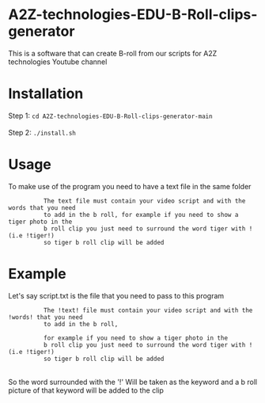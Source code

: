   # A2Z-technologies-EDU-B-Roll-clips-generator
  This is a software that can create B-roll from our scripts for A2Z technologies Youtube channel

  # Installation
  Step 1: `cd A2Z-technologies-EDU-B-Roll-clips-generator-main` <br />
  <br />
  Step 2: `./install.sh` <br />

  # Usage
  To make use of the program you need to have a text file in the same folder


              The text file must contain your video script and with the words that you need
              to add in the b roll, for example if you need to show a tiger photo in the
              b roll clip you just need to surround the word tiger with !(i.e !tiger!)
              so tiger b roll clip will be added 
  # Example

  Let's say script.txt is the file that you need to pass to this program

              The !text! file must contain your video script and with the !words! that you need
              to add in the b roll, 

              for example if you need to show a tiger photo in the
              b roll clip you just need to surround the word tiger with !(i.e !tiger!)
              so tiger b roll clip will be added 
  <br />
  So the word surrounded with the '!' Will be taken as the keyword and a b roll picture of that keyword will be added to the clip
